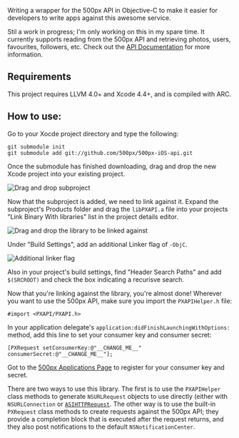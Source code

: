 Writing a wrapper for the 500px API in Objective-C to make it easier for developers to write apps against this awesome service.

Stil a work in progress; I'm only working on this in my spare time. It currently supports reading from the 500px API and retrieving photos, users, favourites, followers, etc. Check out the [API Documentation](https://github.com/500px/api-documentation) for more information.

## Requirements

This project requires LLVM 4.0+ and Xcode 4.4+, and is compiled with ARC. 

## How to use:

Go to your Xocde project directory and type the following:

    git submodule init
    git submodule add git://github.com/500px/500px-iOS-api.git

Once the submodule has finished downloading, drag and drop the new Xcode project into your existing project.

![Drag and drop subproject](http://static.ashfurrow.com.s3.amazonaws.com/github/subproject.png)

Now that the subproject is added, we need to link against it. Expand the subproject's Products folder and drag the `libPXAPI.a` file into your projects "Link Binary With libraries" list in the project details editor.

![Drag and drop the library to be linked against](http://static.ashfurrow.com.s3.amazonaws.com/github/linking.png)

Under "Build Settings", add an additional Linker flag of `-ObjC`.

![Additional linker flag](http://static.ashfurrow.com.s3.amazonaws.com/github/linkerflag.png)

Also in your project's build settings, find "Header Search Paths" and add `$(SRCROOT)` and check the box indicating a recurisve search.

Now that you're linking against the library, you're almost done! Wherever you want to use the 500px API, make sure you import the `PXAPIHelper.h` file:

    #import <PXAPI/PXAPI.h>

In your application delegate's `application:didFinishLaunchingWithOptions:` method, add this line to set your consumer key and consumer secret:

    [PXRequest setConsumerKey:@"__CHANGE_ME__" consumerSecret:@"__CHANGE_ME__"];

Got to the [500px Applications Page](http://500px.com/settings/applications?from=developers) to register for your consumer key and secret.

There are two ways to use this library. The first is to use the `PXAPIHelper` class methods to generate `NSURLRequest` objects to use directly (either with `NSURLConnection` or [`ASIHTTPRequest`](https://github.com/pokeb/asi-http-request/tree). The other way is to use the built-in `PXRequest` class methods to create requests against the 500px API; they provide a completion block that is executed after the request returns, and they also post notifications to the default `NSNotificationCenter`.
